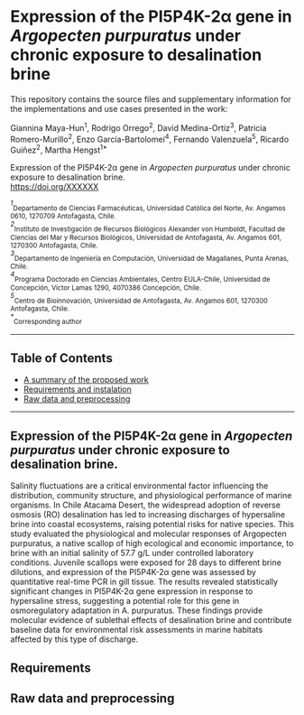# Expression of the PI5P4K-2α gene in *Argopecten purpuratus* under chronic exposure to desalination brine

This repository contains the source files and supplementary information for the implementations and use cases presented in the work:

Giannina Maya-Hun<sup>1</sup>, Rodrigo Orrego<sup>2</sup>, David Medina-Ortiz<sup>3</sup>, Patricia Romero-Murillo<sup>2</sup>, Enzo García-Bartolomei<sup>4</sup>, Fernando Valenzuela<sup>5</sup>, Ricardo Guiñez<sup>2</sup>, Martha Hengst<sup>1*</sup><br>

Expression of the PI5P4K-2α gene in *Argopecten purpuratus* under chronic exposure to desalination brine. <br>
https://doi.org/XXXXXX<br>

<sup>*1*</sup><sub>Departamento de Ciencias Farmacéuticas, Universidad Católica del Norte, Av. Angamos 0610, 1270709 Antofagasta, Chile.</sub> <br>
<sup>*2*</sup><sub>Instituto de Investigación de Recursos Biológicos Alexander von Humboldt, Facultad de Ciencias del Mar y Recursos Biológicos, Universidad de Antofagasta, Av. Angamos 601, 1270300 Antofagasta, Chile.</sub> <br>
<sup>*3*</sup><sub>Departamento de Ingeniería en Computación, Universidad de Magallanes, Punta Arenas, Chile.</sub> <br>
<sup>*4*</sup><sub>Programa Doctorado en Ciencias Ambientales, Centro EULA-Chile, Universidad de Concepción, Víctor Lamas 1290, 4070386 Concepción, Chile.</sub> <br>
<sup>*5*</sup><sub>Centro de Bioinnovación, Universidad de Antofagasta, Av. Angamos 601, 1270300 Antofagasta, Chile.</sub> <br>
<sup>*\**</sup><sub>Corresponding author</sub> <br>

---
## Table of Contents
- [A summary of the proposed work](#summary)
- [Requirements and instalation](#requirements)
- [Raw data and preprocessing](#data)
---

<a name="summary"></a>

## Expression of the PI5P4K-2α gene in *Argopecten purpuratus* under chronic exposure to desalination brine.

Salinity fluctuations are a critical environmental factor influencing the distribution, community structure, and physiological performance of marine organisms. In Chile Atacama Desert, the widespread adoption of reverse osmosis (RO) desalination has led to increasing discharges of hypersaline brine into coastal ecosystems, raising potential risks for native species. This study evaluated the physiological and molecular responses of Argopecten purpuratus, a native scallop of high ecological and economic importance, to brine with an initial salinity of 57.7 g/L under controlled laboratory conditions. Juvenile scallops were exposed for 28 days to different brine dilutions, and expression of the PI5P4K-2α gene was assessed by quantitative real-time PCR in gill tissue. The results revealed statistically significant changes in PI5P4K-2α gene expression in response to hypersaline stress, suggesting a potential role for this gene in osmoregulatory adaptation in A. purpuratus. These findings provide molecular evidence of sublethal effects of desalination brine and contribute baseline data for environmental risk assessments in marine habitats affected by this type of discharge.

<a name="requirements"></a>

## Requirements

<a name="data"></a>

## Raw data and preprocessing


